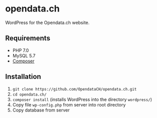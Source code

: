 # opendata.ch

WordPress for the Opendata.ch website.

## Requirements

- PHP 7.0
- MySQL 5.7
- [Composer](https://getcomposer.org/download/)

## Installation

1. `git clone https://github.com/OpendataCH/opendata.ch.git`
2. `cd opendata.ch/`
3. `composer install` (installs WordPress into the directory `wordpress/`)
4. Copy file `wp-config.php` from server into root directory
5. Copy database from server
